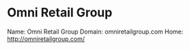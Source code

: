 
# Omni Retail Group

Name: Omni Retail Group
Domain: omniretailgroup.com
Home: http://omniretailgroup.com/
